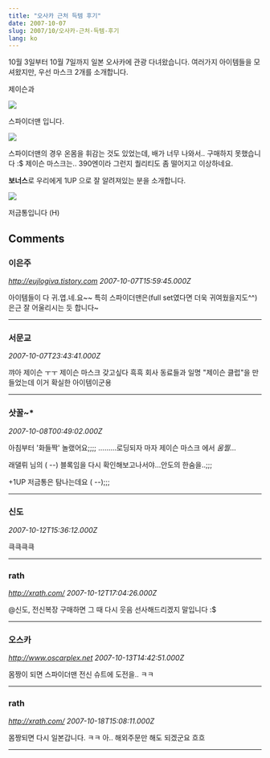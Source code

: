 ```yaml
---
title: "오사카 근처 득템 후기"
date: 2007-10-07
slug: 2007/10/오사카-근처-득템-후기
lang: ko
---
```


10월 3일부터 10월 7일까지 일본 오사카에 관광 다녀왔습니다.
여러가지 아이템들을 모셔왔지만, 우선 마스크 2개를 소개합니다.

제이슨과

![](/img/rath_jason_mask.jpg)

스파이더맨 입니다.

![](/img/rath_spiderman_mask.jpg)

스파이더맨의 경우 온몸을 휘감는 것도 있었는데, 배가 너무 나와서.. 구매하지 못했습니다 :$
제이슨 마스크는.. 390엔이라 그런지 퀄리티도 좀 떨어지고 이상하네요.

**보너스**로 우리에게 1UP 으로 잘 알려져있는 분을 소개합니다.

![](/img/mushroom_1up.jpg)

저금통입니다 (H)

## Comments

### 이은주
*http://eujlogiva.tistory.com*
*2007-10-07T15:59:45.000Z*

아이템들이 다 귀.엽.네.요~~
특히 스파이더맨은(full set였다면 더욱 귀여웠을지도^^) 은근 잘 어울리시는 듯 합니다~

---

### 서문교
*2007-10-07T23:43:41.000Z*

꺄아 제이슨 ㅜㅜ 제이슨 마스크 갖고싶다 흑흑
회사 동료들과 일명 "제이슨 클럽"을 만들었는데 이거 확실한 아이템이군용

---

### 삿꿀~*
*2007-10-08T00:49:02.000Z*

아침부터 '화들짝' 놀랬어요;;;;
.........로딩되자 마자 제이슨  마스크 에서 *움찔*...

래댈뤼 님의 ( --) 블록임을 다시 확인해보고나서야...안도의 한숨을..;;;

+1UP 저금통은 탐나는데요 ( --);;;

---

### 신도
*2007-10-12T15:36:12.000Z*

큭큭큭큭

---

### rath
*http://xrath.com/*
*2007-10-12T17:04:26.000Z*

@신도, 전신복장 구매하면 그 때 다시 웃음 선사해드리겠지 말입니다 :$

---

### 오스카
*http://www.oscarplex.net*
*2007-10-13T14:42:51.000Z*

몸짱이 되면 스파이더맨 전신 슈트에 도전을.. ㅋㅋ

---

### rath
*http://xrath.com/*
*2007-10-18T15:08:11.000Z*

몸짱되면 다시 일본갑니다. ㅋㅋ 아.. 해외주문만 해도 되겠군요 흐흐

---

